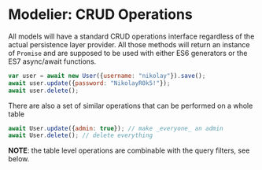 # Modelier: CRUD Operations

All models will have a standard CRUD operations interface regardless of the actual
persistence layer provider. All those methods will return an instance of `Promise`
and are supposed to be used with either ES6 generators or the ES7 async/await
functions.

```js
var user = await new User({username: "nikolay"}).save();
await user.update({password: "NikolayR0k5!"});
await user.delete();
```

There are also a set of similar operations that can be performed on a whole table

```js
await User.update({admin: true}); // make _everyone_ an admin
await User.delete(); // delete everything
```

__NOTE__: the table level operations are combinable with the query filters, see
below.
